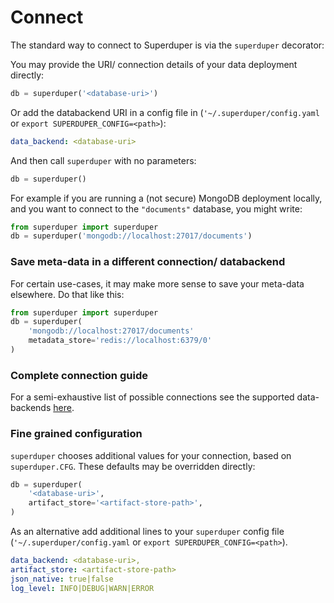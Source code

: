 # Connect

The standard way to connect to Superduper is via the `superduper` decorator:


You may provide the URI/ connection details of your data deployment directly:

```python
db = superduper('<database-uri>')
```

Or add the databackend URI in a config file in (`'~/.superduper/config.yaml` or `export SUPERDUPER_CONFIG=<path>`):

```yaml
data_backend: <database-uri>
```

And then call `superduper` with no parameters:

```python
db = superduper()
```

For example if you are running a (not secure) MongoDB deployment locally, and you want to connect to the `"documents"` database, you might write:

```python
from superduper import superduper
db = superduper('mongodb://localhost:27017/documents')
```

### Save meta-data in a different connection/ databackend

For certain use-cases, it may make more sense to save your meta-data elsewhere. Do that like this:

```python
from superduper import superduper
db = superduper(
    'mongodb://localhost:27017/documents'
    metadata_store='redis://localhost:6379/0'
)
```

### Complete connection guide

For a semi-exhaustive list of possible connections see the supported data-backends [here](../data_plugins/intro).

### Fine grained configuration

`superduper` chooses additional values for your connection, based on `superduper.CFG`. These defaults may be overridden directly:

```python
db = superduper(
    '<database-uri>',
    artifact_store='<artifact-store-path>',
)
```

As an alternative add additional lines to your `superduper` config file (`'~/.superduper/config.yaml` or `export SUPERDUPER_CONFIG=<path>`).

```yaml
data_backend: <database-uri>,
artifact_store: <artifact-store-path>
json_native: true|false
log_level: INFO|DEBUG|WARN|ERROR
```